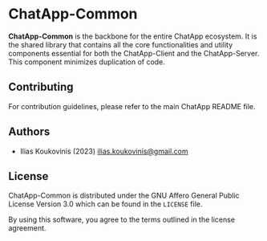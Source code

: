 # ChatApp-Common

[ilias.koukovinis@gmail.com]: https://mail.google.com/mail/u/0/?tab=rm&ogbl#search/ilias.koukovinis%40gmail.com

**ChatApp-Common** is the backbone for the entire ChatApp ecosystem. It is the shared library that contains all the core functionalities and utility components essential for both the ChatApp-Client and the ChatApp-Server. This component minimizes duplication of code.

## Contributing

For contribution guidelines, please refer to the main ChatApp README file.

## Authors

* Ilias Koukovinis (2023) [ilias.koukovinis@gmail.com]

## License

ChatApp-Common is distributed under the GNU Affero General Public License Version 3.0 which can be found in the `LICENSE` file.

By using this software, you agree to the terms outlined in the license agreement.

